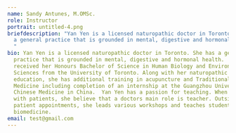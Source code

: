 ```yaml
---
name: Sandy Antunes, M.OMSc.
role: Instructor
portrait: untitled-4.png
briefdescription: "Yan Yen is a licensed naturopathic doctor in Toronto. She has
  a general practice that is grounded in mental, digestive and hormonal health.
  "
bio: Yan Yen is a licensed naturopathic doctor in Toronto. She has a general
  practice that is grounded in mental, digestive and hormonal health.   She
  received her Honours Bachelor of Science in Human Biology and Environmental
  Sciences from the University of Toronto. Along with her naturopathic
  education, she has additional training in acupuncture and Traditional Chinese
  Medicine including completion of an internship at the Guangzhou University of
  Chinese Medicine in China.  Yan Yen has a passion for teaching. When working
  with patients, she believe that a doctors main role is teacher. Outside of
  patient appointments, she leads various workshops and teaches students in
  biomedicine.
email: test@gmail.com
---
```

